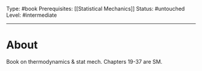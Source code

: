 Type: #book
Prerequisites: [[Statistical Mechanics]]
Status: #untouched 
Level: #intermediate 

----
# About

Book on thermodynamics & stat mech. Chapters 19-37 are SM.